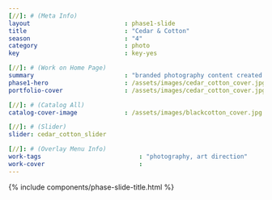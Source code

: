 ```yaml
---
[//]: # (Meta Info)
layout                          : phase1-slide
title 					        : "Cedar & Cotton"
season				            : "4"
category						: photo
key 							: key-yes

[//]: # (Work on Home Page)
summary                         : "branded photography content created for home decor company"
phase1-hero                     : /assets/images/cedar_cotton_cover.jpg
portfolio-cover					: /assets/images/cedar_cotton_cover.jpg

[//]: # (Catalog All)
catalog-cover-image				: /assets/images/blackcotton_cover.jpg

[//]: # (Slider)
slider: cedar_cotton_slider

[//]: # (Overlay Menu Info)
work-tags 							: "photography, art direction"
work-cover							:
---
```


{% include components/phase-slide-title.html %}
